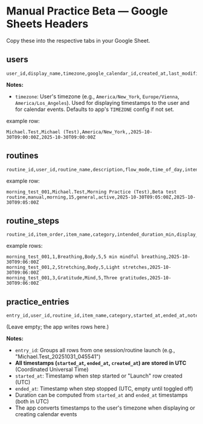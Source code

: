 # Manual Practice Beta — Google Sheets Headers

Copy these into the respective tabs in your Google Sheet.

## users
```
user_id,display_name,timezone,google_calendar_id,created_at,last_modified
```

**Notes:**
- `timezone`: User's timezone (e.g., `America/New_York`, `Europe/Vienna`, `America/Los_Angeles`). Used for displaying timestamps to the user and for calendar events. Defaults to app's `TIMEZONE` config if not set.

example row:
```
Michael.Test,Michael (Test),America/New_York,,2025-10-30T09:00:00Z,2025-10-30T09:00:00Z
```

## routines
```
routine_id,user_id,routine_name,description,flow_mode,time_of_day,intended_total_min,routine_type,status,created_at,last_modified
```

example row:
```
morning_test_001,Michael.Test,Morning Practice (Test),Beta test routine,manual,morning,15,general,active,2025-10-30T09:05:00Z,2025-10-30T09:05:00Z
```

## routine_steps
```
routine_id,item_order,item_name,category,intended_duration_min,display_text,created_at
```

example rows:
```
morning_test_001,1,Breathing,Body,5,5 min mindful breathing,2025-10-30T09:06:00Z
morning_test_001,2,Stretching,Body,5,Light stretches,2025-10-30T09:06:00Z
morning_test_001,3,Gratitude,Mind,5,Three gratitudes,2025-10-30T09:06:00Z
```

## practice_entries
```
entry_id,user_id,routine_id,item_name,category,started_at,ended_at,notes,cal_event_id,created_at
```

(Leave empty; the app writes rows here.)

**Notes:**
- `entry_id`: Groups all rows from one session/routine launch (e.g., "Michael.Test_20251031_045541")
- **All timestamps (`started_at`, `ended_at`, `created_at`) are stored in UTC** (Coordinated Universal Time)
- `started_at`: Timestamp when step started or "Launch" row created (UTC)
- `ended_at`: Timestamp when step stopped (UTC, empty until toggled off)
- Duration can be computed from `started_at` and `ended_at` timestamps (both in UTC)
- The app converts timestamps to the user's timezone when displaying or creating calendar events

